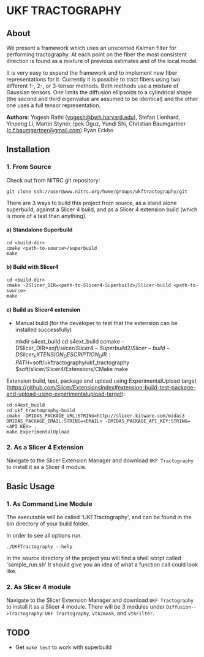 UKF TRACTOGRAPHY
================


About   
-----

We present a framework which uses an unscented Kalman filter for performing
tractography. At each point on the fiber the most consistent direction is found
as a mixture of previous estimates and of the local model.

It is very easy to expand the framework and to implement new fiber representations 
for it. Currently it is possible to tract fibers using two different 1-, 2-, or 3-tensor 
methods. Both methods use a mixture of Gaussian tensors. One limits the diffusion 
ellipsoids to a cylindrical shape (the second and third eigenvalue are assumed to be 
identical) and the other one uses a full tensor representation.

__Authors__:
Yogesh Rathi (yogesh@bwh.harvard.edu), Stefan Lienhard, Yinpeng Li, Martin
Styner, Ipek Oguz, Yundi Shi, Christian Baumgartner (c.f.baumgartner@gmail.com)
Ryan Eckbo



Installation
------------


### 1. From Source

Check out from NITRC git repository:

    git clone ssh://user@www.nitrc.org/home/groups/ukftractography/git 

There are 3 ways to build this project from source, as a stand alone
superbuild, against a Slicer 4 build, and as a Slicer 4 extension build (which
is more of a test than anything).


#### a) Standalone Superbuild

    cd <build-dir>
    cmake <path-to-source>/superbuild
    make

#### b) Build with Slicer4

    cd <build-dir>
    cmake -DSlicer_DIR=<path-to-Slicer4-Superbuild>/Slicer-build <path-to-source>
    make

#### c) Build as Slicer4 extension

* Manual build (for the developer to test that the extension can be installed
successfully)

    mkdir s4ext_build
    cd s4ext_build
    ccmake -DSlicer_DIR=$soft/slicer/Slicer4-Superbuild2/Slicer-build -DSlicer_EXTENSION_DESCRIPTION_DIR:PATH=$soft/ukftractography/ukf_tractography  $soft/slicer/Slicer4/Extensions/CMake
    make

Extension build, test, package and upload using ExperimentalUpload target
(https://github.com/Slicer/ExtensionsIndex#extension-build-test-package-and-upload-using-experimentalupload-target):

    cd s4ext_build
    cd ukf_tractography-build
    cmake -DMIDAS_PACKAGE_URL:STRING=http://slicer.kitware.com/midas3 -DMIDAS_PACKAGE_EMAIL:STRING=<EMAIL> -DMIDAS_PACKAGE_API_KEY:STRING=<API KEY> .
    make ExperimentalUpload


### 2. As a Slicer 4 Extension

Navigate to the Slicer Extension Manager and download `UKF Tractography` to
install it as a Slicer 4 module.



Basic Usage
-----------

### 1. As Command Line Module

The executable will be called 'UKFTractography', and can be found in the bin directory
of your build folder. 

In order to see all options run.

    ./UKFTractography --help 

In the source directory of the project you will find a shell script called 'sample_run.sh'
It should give you an idea of what a function call could look like. 


### 2. As Slicer 4 module

Navigate to the Slicer Extension Manager and download `UKF Tractography` to
install it as a Slicer 4 module.  There will be 3 modules under
`Diffusion-->Tractography`: `UKF Tractography`, `vtk2mask`, and `vtkFilter`.



TODO
----

* Get `make test` to work with superbuild
